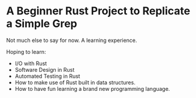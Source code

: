# A Beginner Rust Project to Replicate a Simple Grep

Not much else to say for now. A learning experience.

Hoping to learn:

- I/O with Rust
- Software Design in Rust
- Automated Testing in Rust
- How to make use of Rust built in data structures.
- How to have fun learning a brand new programming language.